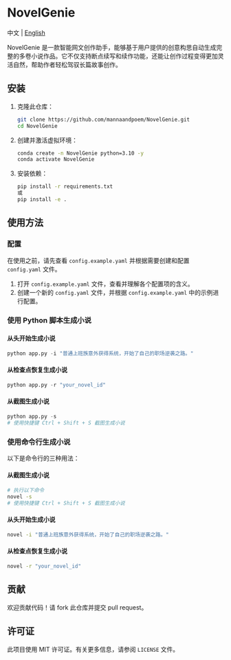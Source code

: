# NovelGenie

中文 | [English](README_EN.md)

NovelGenie 是一款智能网文创作助手，能够基于用户提供的创意构思自动生成完整的多卷小说作品。它不仅支持断点续写和续作功能，还能让创作过程变得更加灵活自然，帮助作者轻松驾驭长篇故事创作。

## 安装

1. 克隆此仓库：
    ```sh
    git clone https://github.com/mannaandpoem/NovelGenie.git
    cd NovelGenie
    ```

2. 创建并激活虚拟环境：
    ```sh
    conda create -n NovelGenie python=3.10 -y
    conda activate NovelGenie
    ```

3. 安装依赖：
    ```sh
    pip install -r requirements.txt
    或
    pip install -e .
    ```

## 使用方法

### 配置

在使用之前，请先查看 `config.example.yaml` 并根据需要创建和配置 `config.yaml` 文件。

1. 打开 `config.example.yaml` 文件，查看并理解各个配置项的含义。
2. 创建一个新的 `config.yaml` 文件，并根据 `config.example.yaml` 中的示例进行配置。

### 使用 Python 脚本生成小说
#### 从头开始生成小说

```python
python app.py -i "普通上班族意外获得系统，开始了自己的职场逆袭之路。"
```

#### 从检查点恢复生成小说

```python
python app.py -r "your_novel_id"
```

#### 从截图生成小说

```python
python app.py -s
# 使用快捷键 Ctrl + Shift + S 截图生成小说
```

### 使用命令行生成小说

以下是命令行的三种用法：

#### 从截图生成小说

```sh
# 执行以下命令
novel -s
# 使用快捷键 Ctrl + Shift + S 截图生成小说
````

#### 从头开始生成小说

```sh
novel -i "普通上班族意外获得系统，开始了自己的职场逆袭之路。"
```

#### 从检查点恢复生成小说

```sh
novel -r "your_novel_id"
```

## 贡献

欢迎贡献代码！请 fork 此仓库并提交 pull request。

## 许可证

此项目使用 MIT 许可证。有关更多信息，请参阅 `LICENSE` 文件。
